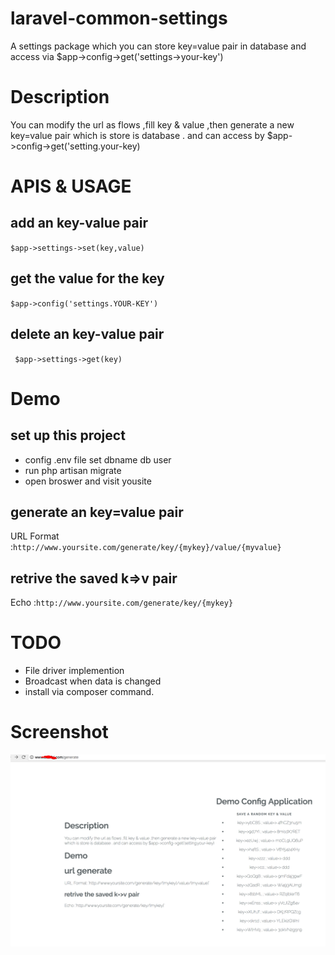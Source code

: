 #   laravel-common-settings
A settings package which you can store  key=value pair in database and access via $app->config->get('settings->your-key')



#   Description
You can modify the url as flows ,fill key & value ,then generate a new key=value pair
which is store is database . and can access by $app->config->get('setting.your-key)


# APIS & USAGE
## add an key-value pair
`$app->settings->set(key,value)`

## get the value for the key 
`$app->config('settings.YOUR-KEY')`

## delete an key-value pair
` $app->settings->get(key)`


#   Demo
## set up this project 
* config .env file set dbname db user 
* run php artisan migrate 
* open broswer and visit yousite

##  generate an key=value pair 
URL Format :`http://www.yoursite.com/generate/key/{mykey}/value/{myvalue}`

## retrive the saved k=>v pair
Echo :`http://www.yoursite.com/generate/key/{mykey}`



#  TODO 
* File driver implemention
* Broadcast when data is changed 
* install via composer command.


# Screenshot
![Demo](https://github.com/codewithyou/laravel-common-settings/blob/master/ScreenShot/Snip20171004_1.png?raw=true " ")



